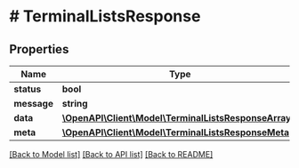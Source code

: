 # # TerminalListsResponse

## Properties

Name | Type | Description | Notes
------------ | ------------- | ------------- | -------------
**status** | **bool** |  |
**message** | **string** |  |
**data** | [**\OpenAPI\Client\Model\TerminalListsResponseArray[]**](TerminalListsResponseArray.md) |  |
**meta** | [**\OpenAPI\Client\Model\TerminalListsResponseMeta**](TerminalListsResponseMeta.md) |  |

[[Back to Model list]](../../README.md#models) [[Back to API list]](../../README.md#endpoints) [[Back to README]](../../README.md)
